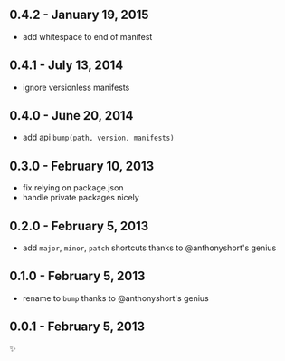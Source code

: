 
0.4.2 - January 19, 2015
------------------------
* add whitespace to end of manifest

0.4.1 - July 13, 2014
---------------------
* ignore versionless manifests

0.4.0 - June 20, 2014
---------------------
* add api `bump(path, version, manifests)`

0.3.0 - February 10, 2013
-------------------------
* fix relying on package.json
* handle private packages nicely

0.2.0 - February 5, 2013
------------------------
* add `major`, `minor`, `patch` shortcuts thanks to @anthonyshort's genius

0.1.0 - February 5, 2013
------------------------
* rename to `bump` thanks to @anthonyshort's genius

0.0.1 - February 5, 2013
------------------------
:sparkles:
